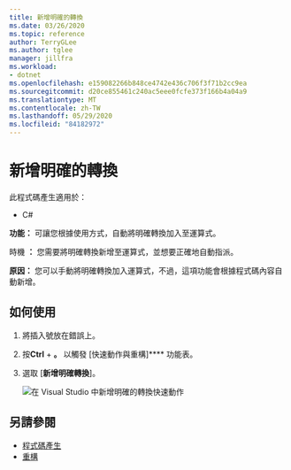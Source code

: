 ```yaml
---
title: 新增明確的轉換
ms.date: 03/26/2020
ms.topic: reference
author: TerryGLee
ms.author: tglee
manager: jillfra
ms.workload:
- dotnet
ms.openlocfilehash: e159082266b848ce4742e436c706f3f71b2cc9ea
ms.sourcegitcommit: d20ce855461c240ac5eee0fcfe373f166b4a04a9
ms.translationtype: MT
ms.contentlocale: zh-TW
ms.lasthandoff: 05/29/2020
ms.locfileid: "84182972"
---
```

# <a name="add-explicit-cast"></a>新增明確的轉換

此程式碼產生適用於：

- C#

**功能：** 可讓您根據使用方式，自動將明確轉換加入至運算式。

時機 **：** 您需要將明確轉換新增至運算式，並想要正確地自動指派。

**原因：** 您可以手動將明確轉換加入運算式，不過，這項功能會根據程式碼內容自動新增。

## <a name="how-to-use-it"></a>如何使用

1. 將插入號放在錯誤上。
2. 按**Ctrl** + **。** 以觸發 [快速動作與重構]**** 功能表。
3. 選取 [**新增明確轉換**]。

   ![在 Visual Studio 中新增明確的轉換快速動作](media/add-explicit-cast.png)

## <a name="see-also"></a>另請參閱

- [程式碼產生](../code-generation-in-visual-studio.md)
- [重構](../refactoring-in-visual-studio.md)
